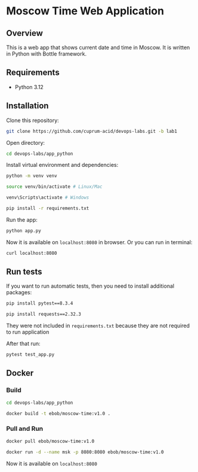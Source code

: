 # Moscow Time Web Application

## Overview

This is a web app that shows current date and time in Moscow. It is written in Python with Bottle framework.

## Requirements

* Python 3.12

## Installation

Clone this repository:

```bash
git clone https://github.com/cuprum-acid/devops-labs.git -b lab1
```

Open directory:

```bash
cd devops-labs/app_python
```

Install virtual environment and dependencies:

```bash
python -m venv venv
```

```bash
source venv/bin/activate # Linux/Mac
```

```bash
venv\Scripts\activate # Windows
```

```bash
pip install -r requirements.txt
```

Run the app:

```bash
python app.py
```

Now it is available on `localhost:8080` in browser. Or you can run in terminal:

```bash
curl localhost:8080
```

## Run tests

If you want to run automatic tests, then you need to install additional packages:

```bash
pip install pytest==8.3.4
```

```bash
pip install requests==2.32.3
```

They were not included in `requirements.txt` because they are not required to run application

After that run:

```bash
pytest test_app.py
```

## Docker

### Build

```bash
cd devops-labs/app_python
```

```bash
docker build -t ebob/moscow-time:v1.0 .
```

### Pull and Run

```bash
docker pull ebob/moscow-time:v1.0
```

```bash
docker run -d --name msk -p 8080:8080 ebob/moscow-time:v1.0
```

Now it is available on `localhost:8080`
